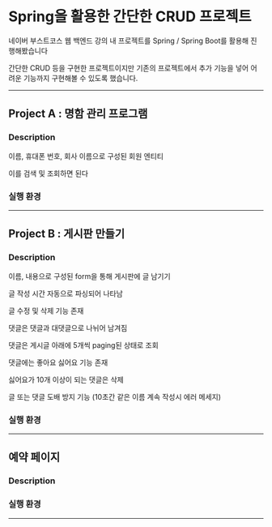 # Spring을 활용한 간단한 CRUD 프로젝트

네이버 부스트코스 웹 백엔드 강의 내 프로젝트를 Spring / Spring Boot를 활용해 진행해봤습니다

간단한 CRUD 등을 구현한 프로젝트이지만 기존의 프로젝트에서 추가 기능을 넣어 어려운 기능까지 구현해볼 수 있도록 했습니다.

---

## Project A : 명함 관리 프로그램

### Description

이름, 휴대폰 번호, 회사 이름으로 구성된 회원 엔티티

이를 검색 및 조회하면 된다

### 실행 환경

---

## Project B : 게시판 만들기

### Description

이름, 내용으로 구성된 form을 통해 게시판에 글 남기기

글 작성 시간 자동으로 파싱되어 나타남

글 수정 및 삭제 기능 존재

댓글은 댓글과 대댓글으로 나뉘어 남겨짐

댓글은 게시글 아래에 5개씩 paging된 상태로 조회

댓글에는 좋아요 싫어요 기능 존재

싫어요가 10개 이상이 되는 댓글은 삭제

글 또는 댓글 도배 방지 기능 (10초간 같은 이름 계속 작성시 에러 메세지)

### 실행 환경

---

## 예약 페이지

### Description

### 실행 환경

---